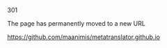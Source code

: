 301

The page has permanently moved to a new URL

https://github.com/maanimis/metatranslator.github.io
